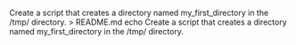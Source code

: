 Create a script that creates a directory named my_first_directory in the /tmp/ directory. > README.md
echo Create a script that creates a directory named my_first_directory in the /tmp/ directory.
